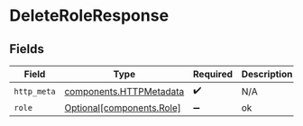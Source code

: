 # DeleteRoleResponse


## Fields

| Field                                                              | Type                                                               | Required                                                           | Description                                                        |
| ------------------------------------------------------------------ | ------------------------------------------------------------------ | ------------------------------------------------------------------ | ------------------------------------------------------------------ |
| `http_meta`                                                        | [components.HTTPMetadata](../../models/components/httpmetadata.md) | :heavy_check_mark:                                                 | N/A                                                                |
| `role`                                                             | [Optional[components.Role]](../../models/components/role.md)       | :heavy_minus_sign:                                                 | ok                                                                 |